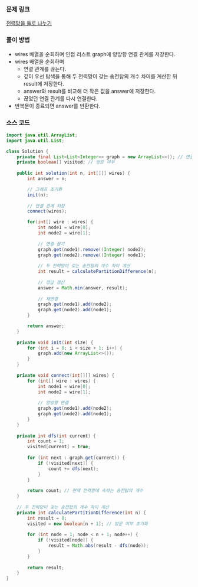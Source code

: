### 문제 링크
[전력망을 둘로 나누기](https://school.programmers.co.kr/learn/courses/30/lessons/86971)

### 풀이 방법
- wires 배열을 순회하며 인접 리스트 graph에 양방향 연결 관계를 저장한다.
- wires 배열을 순회하며
    - 연결 관계를 끊는다.
    - 깊이 우선 탐색을 통해 두 전력망이 갖는 송전탑의 개수 차이를 계산한 뒤 result에 저장한다.
    - answer와 result를 비교해 더 작은 값을 answer에 저장한다.
    - 끊었던 연결 관계를 다시 연결한다.
- 반복문이 종료되면 answer를 반환한다.

### 소스 코드
```java
import java.util.ArrayList;
import java.util.List;

class Solution {
    private final List<List<Integer>> graph = new ArrayList<>(); // 연결 그래프
    private boolean[] visited; // 방문 여부
    
    public int solution(int n, int[][] wires) {
        int answer = n;

        // 그래프 초기화
        init(n);
        
        // 연결 관계 저장
        connect(wires);

        for(int[] wire : wires) {
            int node1 = wire[0];
            int node2 = wire[1];
                      
            // 연결 끊기
            graph.get(node1).remove((Integer) node2);
            graph.get(node2).remove((Integer) node1);
            
            // 두 전력망이 갖는 송전탑의 개수 차이 계산
            int result = calculatePartitionDifference(n);
            
            // 정답 갱신
            answer = Math.min(answer, result);
            
            // 재연결
            graph.get(node1).add(node2);
            graph.get(node2).add(node1);
        }

        return answer;
    }
    
    private void init(int size) {
        for (int i = 0; i < size + 1; i++) {
            graph.add(new ArrayList<>());
        }
    }
    
    private void connect(int[][] wires) {
        for (int[] wire : wires) {
            int node1 = wire[0];
            int node2 = wire[1];
            
            // 양방향 연결
            graph.get(node1).add(node2);
            graph.get(node2).add(node1);
        }
    }
    
    private int dfs(int current) {
        int count = 1;
        visited[current] = true;
        
        for (int next : graph.get(current)) {
            if (!visited[next]) {
                count += dfs(next);
            }
        }
        
        return count; // 현재 전력망에 속하는 송전탑의 개수
    }
    
    // 두 전력망이 갖는 송전탑의 개수 차이 계산
    private int calculatePartitionDifference(int n) {
        int result = 0;
        visited = new boolean[n + 1]; // 방문 여부 초기화
        
        for (int node = 1; node < n + 1; node++) {
            if (!visited[node]) {
                result = Math.abs(result - dfs(node));
            }
        }
        
        return result;
    }
}
```